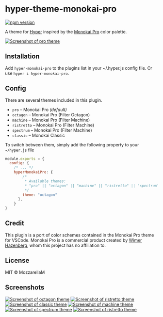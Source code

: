# hyper-theme-monokai-pro

[![npm version](https://badge.fury.io/js/hyper-monokai-pro.svg)](https://www.npmjs.com/package/hyper-monokai-pro)

A theme for [Hyper](https://github.com/zeit/hyper) inspired by the [Monokai Pro](https://monoka.pro/) color palette.

[![Screenshot of pro theme](https://i.imgur.com/DWwpf2Y.png)](https://imgur.com/a/UEVjTHI)

## Installation

Add `hyper-monokai-pro` to the plugins list in your ~/.hyper.js config file.
Or use `hyper i hyper-monokai-pro`.

## Config

There are several themes included in this plugin.

* `pro` – Monokai Pro *(default)*
* `octagon` – Monokai Pro (Filter Octagon)
* `machine` – Monokai Pro (Filter Machine)
* `ristretto` – Monokai Pro (Filter Machine)
* `spectrum` – Monokai Pro (Filter Machine)
* `classic` – Monokai Classic

To switch between them, simply add the following property to your `~/hyper.js` file

```js
module.exports = {
  config: {
    /* ... */
    hyperMonokaiPro: {
        /*
         * Available themes:
         * "pro" || "octagon" || "machine" || "ristretto" || "spectrum" || "classic"
         */
        theme: "octagon"
      },
    }
}
```

## Credit

This plugin is a port of color schemes contained in the
Monokai Pro theme for VSCode. Monokai Pro is a commercial product created by [Wimer Hazenberg](https://github.com/Monokai), whom this project has no affiliation to.


## License

MIT © MozzarellaM

## Screenshots

[![Screenshot of octagon theme](https://i.imgur.com/tMNi53p.png)]((https://imgur.com/a/UEVjTHI))
[![Screenshot of ristretto theme](https://i.imgur.com/vpmVvU6.png)]((https://imgur.com/a/UEVjTHI))
[![Screenshot of classic theme](https://i.imgur.com/6vSdrKC.png)]((https://imgur.com/a/UEVjTHI))
[![Screenshot of machine theme](https://i.imgur.com/tcrDUS1.png)]((https://imgur.com/a/UEVjTHI))
[![Screenshot of spectrum theme](https://i.imgur.com/hGGvgus.png)]((https://imgur.com/a/UEVjTHI))
[![Screenshot of ristretto theme](https://i.imgur.com/vpmVvU6.png)]((https://imgur.com/a/UEVjTHI))
